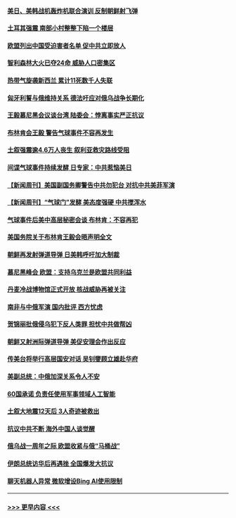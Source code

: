 #### [美日、美韩战机轰炸机联合演训 反制朝鲜射飞弹](../pages/prog202/a103652682.md?t=02200043) 
#### [土耳其强震 南部小村整整下陷一个楼层](../pages/prog202/a103652591.md?t=02200043) 
#### [欧盟列出中国受迫害者名单 促中共立即放人](../pages/prog202/a103652581.md?t=02200043) 
#### [智利森林大火已夺24命 威胁人口密集区](../pages/prog202/a103652577.md?t=02200043) 
#### [热带气旋袭新西兰 累计11死数千人失联](../pages/prog202/a103652566.md?t=02200043) 
#### [匈牙利誓与俄维持关系 德法吁应对俄乌战争长期化](../pages/prog202/a103652551.md?t=02200043) 
#### [王毅慕尼黑会议谈台湾 陆委会：悖离事实严正抗议](../pages/prog202/a103652525.md?t=02200043) 
#### [布林肯会王毅 警告气球事件不容再发生](../pages/prog202/a103652486.md?t=02200043) 
#### [土叙强震逾4.6万人丧生 叙利亚救灾路线受阻](../pages/prog202/a103652464.md?t=02200043) 
#### [间谍气球事件持续发酵 日专家：中共惹恼美日](../pages/prog202/a103652229.md?t=02200043) 
#### [【新闻周刊】美国副国务卿警告中共勿犯台 对抗中共美菲军演](../pages/prog202/a103652372.md?t=02200043) 
#### [【新闻周刊】“气球门”发酵 美态度强硬 中共搅浑水](../pages/prog202/a103652369.md?t=02200043) 
#### [气球事件后美中高层秘密会谈 布林肯：不容再犯](../pages/prog202/a103652354.md?t=02200043) 
#### [美国务院关于布林肯王毅会晤声明全文](../pages/prog202/a103652344.md?t=02200043) 
#### [朝鲜再发射弹道导弹 日美韩呼吁加大制裁](../pages/prog202/a103652264.md?t=02200043) 
#### [慕尼黑峰会 欧盟：支持乌克兰是欧盟共同利益](../pages/prog202/a103652265.md?t=02200043) 
#### [丹麦冷战博物馆正式开放 核战威胁再被关注](../pages/prog202/a103652270.md?t=02200043) 
#### [南非与中俄军演 国内批评 西方忧虑](../pages/prog202/a103652262.md?t=02200043) 
#### [贺锦丽批俄侵乌犯下反人类罪 担忧中共做帮凶](../pages/prog202/a103652235.md?t=02200043) 
#### [朝鲜又射洲际弹道导弹 美促安理会作出反应](../pages/prog202/a103652156.md?t=02200043) 
#### [传美台将举行高层国安对话 吴钊燮顾立雄赴华府](../pages/prog202/a103652097.md?t=02200043) 
#### [美副总统：中俄加深关系令人不安](../pages/prog202/a103652099.md?t=02200043) 
#### [60国承诺  负责任使用军事领域人工智能](../pages/prog202/a103652100.md?t=02200043) 
#### [土叙大地震12天后 3人奇迹被救出](../pages/prog202/a103652101.md?t=02200043) 
#### [抗议中共不断 海外中国人谈觉醒](../pages/prog202/a103652105.md?t=02200043) 
#### [俄乌战一周年之际 欧盟收紧与俄“马桶战”](../pages/prog202/a103652000.md?t=02200043) 
#### [伊朗总统访华后再遇挫 全国爆发大抗议](../pages/prog202/a103651997.md?t=02200043) 
#### [聊天机器人异常 微软增设Bing AI使用限制](../pages/prog202/a103652003.md?t=02200043) 

----
#### [ >>> 更早内容 <<< ](../indexes/prog202-earlier.md)
